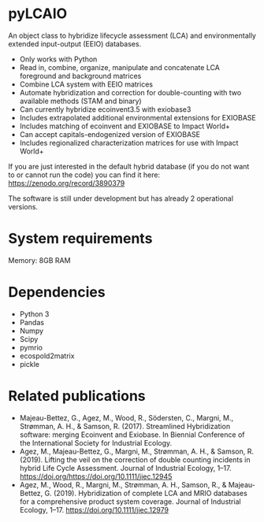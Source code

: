 # pyLCAIO
An object class to hybridize lifecycle assessment (LCA) and environmentally  extended input-output (EEIO) databases.

* Only works with Python
* Read in, combine, organize, manipulate and concatenate LCA foreground and background matrices
* Combine LCA system with EEIO matrices
* Automate hybridization and correction for double-counting with two available methods (STAM and binary)
* Can currently hybridize ecoinvent3.5 with exiobase3
* Includes extrapolated additional environmental extensions for EXIOBASE
* Includes matching of ecoinvent and EXIOBASE to Impact World+
* Can accept capitals-endogenized version of EXIOBASE
* Includes regionalized characterization matrices for use with Impact World+

If you are just interested in the default hybrid database (if you do not want to or cannot run the code) you can find it here: https://zenodo.org/record/3890379

The software is still under development but has already 2 operational versions.

# System requirements
Memory: 8GB RAM

# Dependencies
* Python 3
* Pandas
* Numpy
* Scipy
* pymrio
* ecospold2matrix
* pickle

# Related publications
* Majeau-Bettez, G., Agez, M., Wood, R., Södersten, C., Margni, M., Strømman, A. H., & Samson, R. (2017). Streamlined Hybridization software: merging Ecoinvent and Exiobase. In Biennial Conference of the International Society for Industrial Ecology.
* Agez, M., Majeau-Bettez, G., Margni, M., Strømman, A. H., & Samson, R. (2019). Lifting the veil on the correction of double counting incidents in hybrid Life Cycle Assessment. Journal of Industrial Ecology, 1–17. https://doi.org/https://doi.org/10.1111/jiec.12945
* Agez, M., Wood, R., Margni, M., Strømman, A. H., Samson, R., & Majeau-Bettez, G. (2019). Hybridization of complete LCA and MRIO databases for a comprehensive product system coverage. Journal of Industrial Ecology, 1–17. https://doi.org/10.1111/jiec.12979




